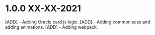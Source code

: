 # 1.0.0 XX-XX-2021
[ADD] - Adding Oracle card js logic.
[ADD] - Adding common scss and adding animations.
[ADD] - Adding webpack.

